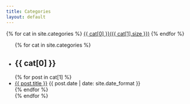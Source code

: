 ```yaml
---
title: Categories
layout: default
---
```


<div>
  {% for cat in site.categories %}
  <a href="#{{ cat[0] }}" title="{{ cat[0] }}" rel="{{ cat[1].size }}">{{ cat[0] }}({{ cat[1].size }})</a>
  {% endfor %}
</div>

<ul class="listing">
  {% for cat in site.categories %}
    <li class="listing-seperator" id="{{ cat[0] }}">
      <h2>{{ cat[0] }}</h2>
    </li>
  {% for post in cat[1] %}
    <li class="listing-item">
      <a href="{{ post.url }}" title="{{ post.title }}">{{ post.title }}</a>
      <time datetime="{{ post.date | date: site.date_format }}">{{ post.date | date: site.date_format }}</time>
    </li>
  {% endfor %}
    <br>
  {% endfor %}
</ul>
